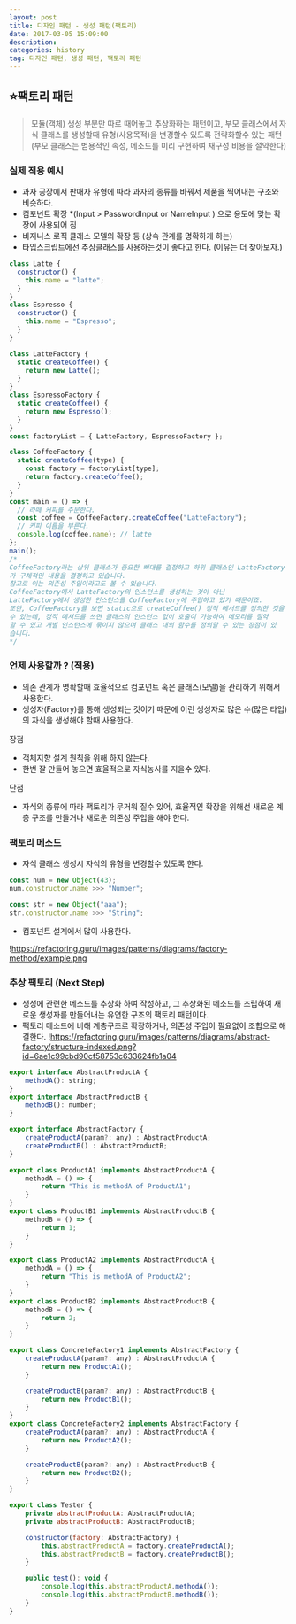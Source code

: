 ```yaml
---
layout: post
title: 디자인 패턴 - 생성 패턴(팩토리)
date: 2017-03-05 15:09:00
description:
categories: history
tag: 디자인 패턴, 생성 패턴, 팩토리 패턴
---
```


## ⭐팩토리 패턴

> 모듈(객체) 생성 부분만 따로 때어놓고 추상화하는 패턴이고, 부모 클래스에서 자식 클래스를 생성할때 유형(사용목적)을 변경할수 있도록 전략화할수 있는 패턴
> (부모 클래스는 범용적인 속성, 메소드를 미리 구현하여 재구성 비용을 절약한다)

### 실제 적용 예시

- 과자 공장에서 판매자 유형에 따라 과자의 종류를 바꿔서 제품을 찍어내는 구조와 비슷하다.
- 컴포넌트 확장 \*(Input > PasswordInput or NameInput ) 으로 용도에 맞는 확장에 사용되어 짐
- 비지니스 로직 클래스 모델의 확장 등 (상속 관계를 명확하게 하는)
- 타입스크립트에선 추상클래스를 사용하는것이 좋다고 한다. (이유는 더 찾아보자.)

```jsx
class Latte {
  constructor() {
    this.name = "latte";
  }
}
class Espresso {
  constructor() {
    this.name = "Espresso";
  }
}

class LatteFactory {
  static createCoffee() {
    return new Latte();
  }
}
class EspressoFactory {
  static createCoffee() {
    return new Espresso();
  }
}
const factoryList = { LatteFactory, EspressoFactory };

class CoffeeFactory {
  static createCoffee(type) {
    const factory = factoryList[type];
    return factory.createCoffee();
  }
}
const main = () => {
  // 라떼 커피를 주문한다.
  const coffee = CoffeeFactory.createCoffee("LatteFactory");
  // 커피 이름을 부른다.
  console.log(coffee.name); // latte
};
main();
/*
CoffeeFactory라는 상위 클래스가 중요한 뼈대를 결정하고 하위 클래스인 LatteFactory
가 구체적인 내용을 결정하고 있습니다. 
참고로 이는 의존성 주입이라고도 볼 수 있습니다. 
CoffeeFactory에서 LatteFactory의 인스턴스를 생성하는 것이 아닌 
LatteFactory에서 생성한 인스턴스를 CoffeeFactory에 주입하고 있기 때문이죠.
또한, CoffeeFactory를 보면 static으로 createCoffee() 정적 메서드를 정의한 것을 알
수 있는데, 정적 메서드를 쓰면 클래스의 인스턴스 없이 호출이 가능하여 메모리를 절약
할 수 있고 개별 인스턴스에 묶이지 않으며 클래스 내의 함수를 정의할 수 있는 장점이 있
습니다. 
*/
```

### 언제 사용할까 ? (적용)

- 의존 관계가 명확할때 효율적으로 컴포넌트 혹은 클래스(모델)을 관리하기 위해서 사용한다.
- 생성자(Factory)를 통해 생성되는 것이기 때문에 이런 생성자로 많은 수(많은 타입)의 자식을 생성해야 할때 사용한다.

장점

- 객체지향 설계 원칙을 위해 하지 않는다.
- 한번 잘 만들어 놓으면 효율적으로 자식농사를 지을수 있다.

단점

- 자식의 종류에 따라 팩토리가 무거워 질수 있어, 효율적인 확장을 위해선
  새로운 계층 구조를 만들거나 새로운 의존성 주입을 해야 한다.

### 팩토리 메소드

- 자식 클래스 생성시 자식의 유형을 변경할수 있도록 한다.

```jsx
const num = new Object(43);
num.constructor.name >>> "Number";

const str = new Object("aaa");
str.constructor.name >>> "String";
```

- 컴포넌트 설계에서 많이 사용한다.

!https://refactoring.guru/images/patterns/diagrams/factory-method/example.png

### 추상 팩토리 (Next Step)

- 생성에 관련한 메소드를 추상화 하여 작성하고, 그 추상화된 메소드를 조립하여 새로운 생성자를 만들어내는 유연한 구조의 팩토리 패턴이다.
- 팩토리 메소드에 비해 계층구조로 확장하거나, 의존성 주입이 필요없이 조합으로 해결한다.
  !https://refactoring.guru/images/patterns/diagrams/abstract-factory/structure-indexed.png?id=6ae1c99cbd90cf58753c633624fb1a04

```jsx
export interface AbstractProductA {
    methodA(): string;
}
export interface AbstractProductB {
    methodB(): number;
}

export interface AbstractFactory {
    createProductA(param?: any) : AbstractProductA;
    createProductB() : AbstractProductB;
}

export class ProductA1 implements AbstractProductA {
    methodA = () => {
        return "This is methodA of ProductA1";
    }
}
export class ProductB1 implements AbstractProductB {
    methodB = () => {
        return 1;
    }
}

export class ProductA2 implements AbstractProductA {
    methodA = () => {
        return "This is methodA of ProductA2";
    }
}
export class ProductB2 implements AbstractProductB {
    methodB = () => {
        return 2;
    }
}

export class ConcreteFactory1 implements AbstractFactory {
    createProductA(param?: any) : AbstractProductA {
        return new ProductA1();
    }

    createProductB(param?: any) : AbstractProductB {
        return new ProductB1();
    }
}
export class ConcreteFactory2 implements AbstractFactory {
    createProductA(param?: any) : AbstractProductA {
        return new ProductA2();
    }

    createProductB(param?: any) : AbstractProductB {
        return new ProductB2();
    }
}

export class Tester {
    private abstractProductA: AbstractProductA;
    private abstractProductB: AbstractProductB;

    constructor(factory: AbstractFactory) {
        this.abstractProductA = factory.createProductA();
        this.abstractProductB = factory.createProductB();
    }

    public test(): void {
        console.log(this.abstractProductA.methodA());
        console.log(this.abstractProductB.methodB());
    }
}
```
